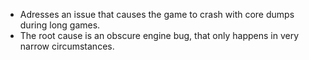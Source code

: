 -   Adresses an issue that causes the game to crash with core dumps
    during long games.
-   The root cause is an obscure engine bug, that only happens in very
    narrow circumstances.